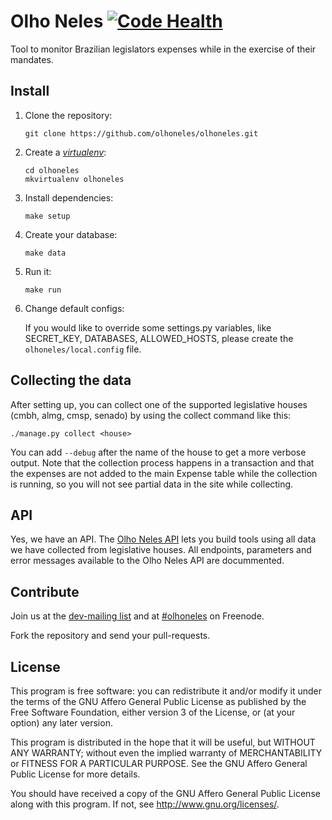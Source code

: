 # Olho Neles [![Code Health](https://landscape.io/github/olhoneles/olhoneles/master/landscape.svg?style=flat)](https://landscape.io/github/olhoneles/olhoneles/master)

Tool to monitor Brazilian legislators expenses while in the exercise of their mandates.


## Install

1. Clone the repository:

    ```
    git clone https://github.com/olhoneles/olhoneles.git
    ```

2. Create a [*virtualenv*](http://virtualenvwrapper.readthedocs.org/en/latest/install.html):

    ```
    cd olhoneles
    mkvirtualenv olhoneles
    ```

3. Install dependencies:

    ```
    make setup
    ```

4. Create your database:

    ```
    make data
    ```

5. Run it:

    ```
    make run
    ```

6. Change default configs:

    If you would like to override some settings.py variables, like SECRET_KEY,
    DATABASES, ALLOWED_HOSTS, please create the `olhoneles/local.config` file.


## Collecting the data

After setting up, you can collect one of the supported legislative houses
(cmbh, almg, cmsp, senado) by using the collect command like this:

```
./manage.py collect <house>
```

You can add `--debug` after the name of the house to get a more verbose
output. Note that the collection process happens in a transaction and that
the expenses are not added to the main Expense table while the collection
is running, so you will not see partial data in the site while collecting.


## API

Yes, we have an API. The [Olho Neles API](http://olhoneles.org/api/v0/) lets
you build tools using all data we have collected from legislative houses.
All endpoints, parameters and error messages available to the Olho Neles API
are docummented.


## Contribute

Join us at the [dev-mailing list](http://listas.olhoneles.org/cgi-bin/mailman/listinfo/montanha-dev) and at
[#olhoneles](irc://irc.freenode.net:6667/olhoneles) on Freenode.

Fork the repository and send your pull-requests.


## License

This program is free software: you can redistribute it and/or modify
it under the terms of the GNU Affero General Public License as published by
the Free Software Foundation, either version 3 of the License, or
(at your option) any later version.

This program is distributed in the hope that it will be useful,
but WITHOUT ANY WARRANTY; without even the implied warranty of
MERCHANTABILITY or FITNESS FOR A PARTICULAR PURPOSE.  See the
GNU Affero General Public License for more details.

You should have received a copy of the GNU Affero General Public License
along with this program.  If not, see <http://www.gnu.org/licenses/>.
